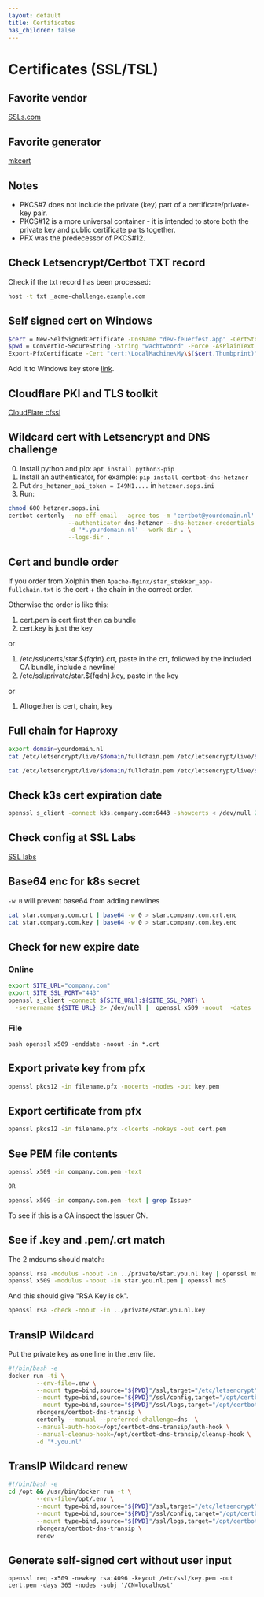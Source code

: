 ```yaml
---
layout: default
title: Certificates
has_children: false
---
```


# Certificates (SSL/TSL)

## Favorite vendor

[SSLs.com](https://ssls.sjv.io/vNzVeW)

## Favorite generator

[mkcert](https://github.com/FiloSottile/mkcert)

## Notes

- PKCS#7 does not include the private (key) part of a certificate/private-key pair.
- PKCS#12 is a more universal container - it is intended to store both the private key and public certificate parts together.
- PFX was the predecessor of PKCS#12.

## Check Letsencrypt/Certbot TXT record

Check if the txt record has been processed:

```bash
host -t txt _acme-challenge.example.com
```

## Self signed cert on Windows

```bash
$cert = New-SelfSignedCertificate -DnsName "dev-feuerfest.app" -CertStoreLocation "cert:\LocalMachine\My"
$pwd = ConvertTo-SecureString -String "wachtwoord" -Force -AsPlainText
Export-PfxCertificate -Cert "cert:\LocalMachine\My\$($cert.Thumbprint)" -FilePath "certificate.pfx" -Password $pwd
```

Add it to Windows key store [link](https://community.spiceworks.com/how_to/1839-installing-self-signed-ca-certificate-in-windows).

## Cloudflare PKI and TLS toolkit

[CloudFlare cfssl](https://github.com/cloudflare/cfssl)

## Wildcard cert with Letsencrypt and DNS challenge

0. Install python and pip: `apt install python3-pip`
1. Install an authenticator, for example: `pip install certbot-dns-hetzner`
2. Put `dns_hetzner_api_token = I49N1....` in `hetzner.sops.ini`
3. Run:

```bash
chmod 600 hetzner.sops.ini
certbot certonly --no-eff-email --agree-tos -m 'certbot@yourdomain.nl' \
                 --authenticator dns-hetzner --dns-hetzner-credentials hetzner.sops.ini \
                 -d '*.yourdomain.nl' --work-dir . \
                 --logs-dir .
```

## Cert and bundle order

If you order from Xolphin then `Apache-Nginx/star_stekker_app-fullchain.txt` is the cert + the chain in the
correct order.

Otherwise the order is like this:

1. cert.pem is cert first then ca bundle
2. cert.key is just the key

or

1. /etc/ssl/certs/star.${fqdn}.crt, paste in the crt, followed by the included CA bundle, include a newline!
2. /etc/ssl/private/star.${fqdn}.key, paste in the key

or

1. Altogether is cert, chain, key

## Full chain for Haproxy

```bash
export domain=yourdomain.nl
cat /etc/letsencrypt/live/$domain/fullchain.pem /etc/letsencrypt/live/$domain/privkey.pem > fullchainkey.pem

cat /etc/letsencrypt/live/$domain/fullchain.pem /etc/letsencrypt/live/$domain/privkey.pem | base64 -w 0 > fullchainkey.pem
```

## Check k3s cert expiration date

```bash
openssl s_client -connect k3s.company.com:6443 -showcerts < /dev/null 2>&1 | openssl x509 -noout -enddate
```

## Check config at SSL Labs

[SSL labs](https://ssllabs.com/ssltest/analyze.html)

## Base64 enc for k8s secret

`-w 0` will prevent base64 from adding newlines

```bash
cat star.company.com.crt | base64 -w 0 > star.company.com.crt.enc
cat star.company.com.key | base64 -w 0 > star.company.com.key.enc
```

## Check for new expire date

### Online

```bash
export SITE_URL="company.com"
export SITE_SSL_PORT="443"
openssl s_client -connect ${SITE_URL}:${SITE_SSL_PORT} \
  -servername ${SITE_URL} 2> /dev/null |  openssl x509 -noout  -dates
```

### File

```bash openssl x509 -enddate -noout -in *.crt```

## Export private key from pfx

```bash
openssl pkcs12 -in filename.pfx -nocerts -nodes -out key.pem
```

## Export certificate from pfx

```bash
openssl pkcs12 -in filename.pfx -clcerts -nokeys -out cert.pem
```

## See PEM file contents

```bash
openssl x509 -in company.com.pem -text

OR

openssl x509 -in company.com.pem -text | grep Issuer
```

To see if this is a CA inspect the Issuer CN.

## See if .key and .pem/.crt match

The 2 mdsums should match:

```bash
openssl rsa -modulus -noout -in ../private/star.you.nl.key | openssl md5
openssl x509 -modulus -noout -in star.you.nl.pem | openssl md5
```

And this should give "RSA Key is ok".

```bash
openssl rsa -check -noout -in ../private/star.you.nl.key
```

## TransIP Wildcard

Put the private key as one line in the .env file.

```bash
#!/bin/bash -e
docker run -ti \
        --env-file=.env \
        --mount type=bind,source="${PWD}"/ssl,target="/etc/letsencrypt" \
        --mount type=bind,source="${PWD}"/ssl/config,target="/opt/certbot-dns-transip/config" \
        --mount type=bind,source="${PWD}"/ssl/logs,target="/opt/certbot-dns-transip/logs" \
        rbongers/certbot-dns-transip \
        certonly --manual --preferred-challenge=dns  \
        --manual-auth-hook=/opt/certbot-dns-transip/auth-hook \
        --manual-cleanup-hook=/opt/certbot-dns-transip/cleanup-hook \
        -d '*.you.nl'
```

## TransIP Wildcard renew

```bash
#!/bin/bash -e
cd /opt && /usr/bin/docker run -t \
        --env-file=/opt/.env \
        --mount type=bind,source="${PWD}"/ssl,target="/etc/letsencrypt" \
        --mount type=bind,source="${PWD}"/ssl/config,target="/opt/certbot-dns-transip/config" \
        --mount type=bind,source="${PWD}"/ssl/logs,target="/opt/certbot-dns-transip/logs" \
        rbongers/certbot-dns-transip \
        renew
```

## Generate self-signed cert without user input

`openssl req -x509 -newkey rsa:4096 -keyout /etc/ssl/key.pem -out cert.pem -days 365 -nodes -subj '/CN=localhost'`
